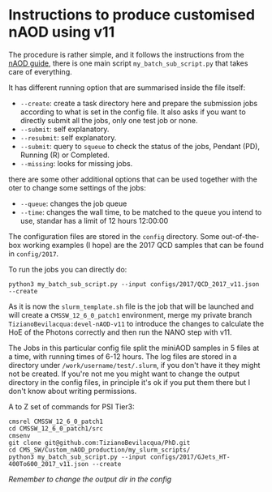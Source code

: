 # Instructions to produce customised nAOD using v11

The procedure is rather simple, and it follows the instructions from the [nAOD guide](https://gitlab.cern.ch/cms-nanoAOD/nanoaod-doc/-/wikis/Releases/NanoAODv11), there is one main script `my_batch_sub_script.py` that takes care of everything.

It has different running option that are summarised inside the file itself:

* `--create`: create a task directory here and prepare the submission jobs according to what is set in the config file. It also asks if you want to directly submit all the jobs, only one test job or none.
* `--submit`: self explanatory.
* `--resubmit`: self explanatory.
* `--submit`: query to `squeue` to check the status of the jobs, Pendant (PD), Running (R) or Completed.
* `--missing`: looks for missing jobs.

there are some other additional options that can be used together with the oter to change some settings of the jobs:
* `--queue`: changes the job queue
* `--time`: changes the wall time, to be matched to the queue you intend to use, standar has a limit of 12 hours 12:00:00

The configuration files are stored in the `config` directory.
Some out-of-the-box working examples (I hope) are the 2017 QCD samples that can be found in `config/2017`.

To run the jobs you can directly do:
```
python3 my_batch_sub_script.py --input configs/2017/QCD_2017_v11.json --create
```

As it is now the `slurm_template.sh` file is the job that will be launched and will create a `CMSSW_12_6_0_patch1` environment, merge my private branch `TizianoBevilacqua:devel-nAOD-v11` to introduce the changes to calculate the HoE of the Photons correctly and then run the NANO step with v11.

The Jobs in this particular config file split the miniAOD samples in 5 files at a time, with running times of 6-12 hours.
The log files are stored in a directory under `/work/username/test/.slurm`, if you don't have it they might not be created.
If you're not me you might want to change the output directory in the config files, in principle it's ok if you put them there but I don't know about writing permissions.

A to Z set of commands for PSI Tier3:
```
cmsrel CMSSW_12_6_0_patch1
cd CMSSW_12_6_0_patch1/src
cmsenv
git clone git@github.com:TizianoBevilacqua/PhD.git
cd CMS_SW/Custom_nAOD_production/my_slurm_scripts/
python3 my_batch_sub_script.py --input configs/2017/GJets_HT-400To600_2017_v11.json --create
```
*Remember to change the output dir in the config*
